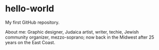 # hello-world
My first GitHub repository.

About me: Graphic designer, Judaica artist, writer, techie, Jewish community organizer, mezzo-soprano; now back in the Midwest after 25 years on the East Coast.
